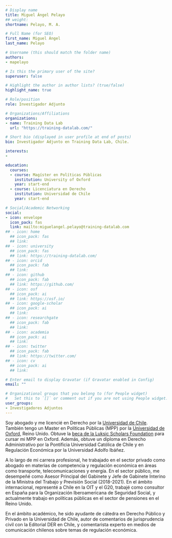 ```yaml
---
# Display name
title: Miguel Ángel Pelayo
## weight: 
shortname: Pelayo, M. A.

# Full Name (for SEO)
first_name: Miguel Ángel
last_name: Pelayo

# Username (this should match the folder name)
authors:
- mapelayo

# Is this the primary user of the site?
superuser: false

# Highlight the author in author lists? (true/false)
highlight_name: true

# Role/position
role: Investigador Adjunto

# Organizations/Affiliations
organizations:
- name: Training Data Lab
  url: "https://training-datalab.com/"

# Short bio (displayed in user profile at end of posts)
bio: Investigador Adjunto en Training Data Lab, Chile.

interests:
- 

education:
  courses:
  - course: Magíster en Políticas Públicas
    institution: University of Oxford
    year: start-end
  - course: Licenciatura en Derecho
    institution: Universidad de Chile
    year: start-end

# Social/Academic Networking
social:
- icon: envelope
  icon_pack: fas
  link: mailto:miguelangel.pelayo@training-datalab.com
## - icon: home
  ## icon_pack: fas
  ## link: 
## - icon: university
  ## icon_pack: fas
  ## link: https://training-datalab.com/
## - icon: orcid
  ## icon_pack: fab
  ## link: 
## - icon: github
  ## icon_pack: fab
  ## link: https://github.com/
## - icon: osf
  ## icon_pack: ai
  ## link: https://osf.io/
## - icon: google-scholar
  ## icon_pack: ai
  ## link: 
## - icon: researchgate
  ## icon_pack: fab
  ## link: 
## - icon: academia
  ## icon_pack: ai
  ## link: 
## - icon: twitter
  ## icon_pack: fab
  ## link: https://twitter.com/
## - icon: cv
  ## icon_pack: ai
  ## link: 

# Enter email to display Gravatar (if Gravatar enabled in Config)
email: ""

# Organizational groups that you belong to (for People widget)
#   Set this to `[]` or comment out if you are not using People widget.
user_groups:
- Investigadores Adjuntos
---
```


Soy abogado y me licencié en Derecho por la [Universidad de Chile](https://derecho.uchile.cl/). También tengo un Master en Políticas Públicas (MPP) por la [Universidad de Oxford](https://www.bsg.ox.ac.uk/), Reino Unido. Obtuve la [beca de la Luksic Scholars Foundation](https://luksicscholars.org/en/) para cursar mi MPP en Oxford. Además, obtuve un diploma en Derecho Administrativo por la Pontificia Universidad Católica de Chile y en Regulación Económica por la Universidad Adolfo Ibáñez.

A lo largo de mi carrera profesional, he trabajado en el sector privado como abogado en materias de competencia y regulación económica en áreas como transporte, telecomunicaciones y energía. En el sector público, me desempeñé como Asesor Principal del Gabinete y Jefe de Gabinete Interino de la Ministra del Trabajo y Previsión Social (2018-2021). En el ámbito internacional, representé a Chile en la OIT y el G20, trabajé como consultor en España para la Organización Iberoamericana de Seguridad Social, y actualmente trabajo en políticas públicas en el sector de pensiones en el Reino Unido.

En el ámbito académico, he sido ayudante de cátedra en Derecho Público y Privado en la Universidad de Chile, autor de comentarios de jurisprudencia civil con la Editorial DER en Chile, y comentarista experto en medios de comunicación chilenos sobre temas de regulación económica.